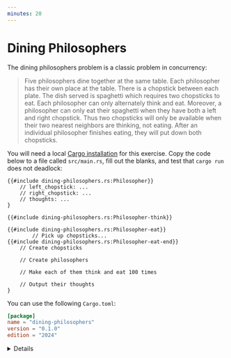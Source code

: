 ```yaml
---
minutes: 20
---
```


# Dining Philosophers

The dining philosophers problem is a classic problem in concurrency:

> Five philosophers dine together at the same table. Each philosopher has their
> own place at the table. There is a chopstick between each plate. The dish
> served is spaghetti which requires two chopsticks to eat. Each philosopher can
> only alternately think and eat. Moreover, a philosopher can only eat their
> spaghetti when they have both a left and right chopstick. Thus two chopsticks
> will only be available when their two nearest neighbors are thinking, not
> eating. After an individual philosopher finishes eating, they will put down
> both chopsticks.

You will need a local [Cargo installation](../../cargo/running-locally.md) for
this exercise. Copy the code below to a file called `src/main.rs`, fill out the
blanks, and test that `cargo run` does not deadlock:

<!-- File src/main.rs -->

```rust,compile_fail
{{#include dining-philosophers.rs:Philosopher}}
    // left_chopstick: ...
    // right_chopstick: ...
    // thoughts: ...
}

{{#include dining-philosophers.rs:Philosopher-think}}

{{#include dining-philosophers.rs:Philosopher-eat}}
        // Pick up chopsticks...
{{#include dining-philosophers.rs:Philosopher-eat-end}}
    // Create chopsticks

    // Create philosophers

    // Make each of them think and eat 100 times

    // Output their thoughts
}
```

You can use the following `Cargo.toml`:

<!-- File Cargo.toml -->

```toml
[package]
name = "dining-philosophers"
version = "0.1.0"
edition = "2024"
```

<details>

- Encourage students to focus first on implementing a solution that "mostly"
  works.
- The deadlock in the simplest solution is a general concurrency problem and
  highlights that Rust does not automatically prevent this sort of bug.

</details>

